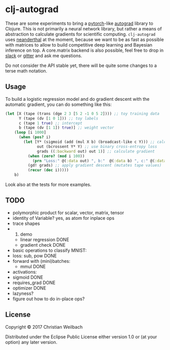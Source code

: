 # clj-autograd

These are some experiments to bring
a
[pytorch](http://pytorch.org/docs/master/index.html)-like
[autograd](http://alexey.radul.name/ideas/2013/introduction-to-automatic-differentiation/) library
to Clojure. This is not primarily a neural network library, but rather a means
of abstraction to calculate gradients for scientific computing. `clj-autograd`
uses [neanderthal](http://neanderthal.uncomplicate.org/) at the moment, because
we want to be as fast as possible with matrices to allow to build competitive
deep learning and Bayesian inference on top. A core.matrix backend is also
possible, feel free to drop
in [slack](https://clojurians.slack.com/messages/C08PLCRGT/details/)
or [gitter](https://gitter.im/metasoarous/clojure-datascience) and ask me
questions.

Do not consider the API stable yet, there will be quite some changes to a terse 
math notation.


## Usage

To build a logistic regression model and do gradient descent with the automatic
gradient, you can do something like this:

~~~clojure
(let [X (tape (trans (dge 2 3 [5 2 -1 0 5 2]))) ;; toy training data
      Y (tape (dv [1 0 1])) ;; toy labels
      c (tape 1 true) ;; intercept
      b (tape (dv [1 1]) true)] ;; weight vector
    (loop [i 1000]
      (when (pos? i)
        (let [Y* (sigmoid (add (mul X b) (broadcast-like c Y))) ;; calculate estimator
              out (bcrossent Y* Y) ;; use binary cross-entropy loss
              grads ((:backward out) out 1)] ;; calculate gradient
          (when (zero? (mod i 100))
            (prn "Loss:" @(:data out) ", b:"  @(:data b) ", c:" @(:data c)))
          (gd! grads) ;; apply gradient descent (mutates tape values)
          (recur (dec i)))))
    b)
~~~

Look also at the tests for more examples.

## TODO

- polymorphic product for scalar, vector, matrix, tensor
- identity of Variable? yes, as atom for inplace ops
- trace shapes
- 1. demo
  + linear regression DONE
  + gradient check DONE
- basic operations to classify MNIST:
- loss: sub, pow DONE
- forward with (mini)batches:
  + mmul DONE
- activations:
- sigmoid DONE
- requires_grad DONE
- optimizer DONE
- lazyness?
- figure out how to do in-place ops?



## License

Copyright © 2017 Christian Weilbach

Distributed under the Eclipse Public License either version 1.0 or (at
your option) any later version.
